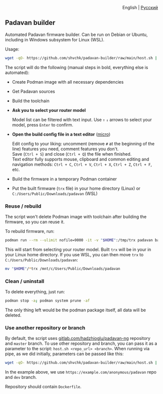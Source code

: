 <p align="right">English | <a href="README.ru.md">Русский</a></p>

## Padavan builder

Automated Padavan firmware builder. Can be run on Debian or Ubuntu, including in Windows subsystem for Linux (WSL).

Usage:

```sh
wget -qO- https://github.com/shvchk/padavan-builder/raw/main/host.sh | bash
```

The script will do the following (manual steps in bold, everything else is automated):

- Create Podman image with all necessary dependencies

- Get Padavan sources

- Build the toolchain

- **Ask you to select your router model**

  Model list can be filtered with text input. Use `↑` `↓` arrows to select your model, press `Enter` to confirm.

- **Open the build config file in a text editor** ([micro](https://micro-editor.github.io))

  Edit config to your liking: uncomment (remove `#` at the beginning of the line) features you need, comment features you don't.  
  Save (`Ctrl + S`) and close (`Ctrl + Q`) the file when finished.  
  Text editor fully supports mouse, clipboard and common editing and navigation methods: `Ctrl + C`, `Ctrl + V`, `Ctrl + X`, `Ctrl + Z`, `Ctrl + F`, etc.

- Build the firmware in a temporary Podman container

- Put the built firmware (`trx` file) in your home directory (Linux) or `C:/Users/Public/Downloads/padavan` (WSL)


### Reuse / rebuild

The script won't delete Podman image with toolchain after building the firmware, so you can reuse it.

To rebuild firmware, run:

```sh
podman run --rm --ulimit nofile=9000 -it -v "$HOME":/tmp/trx padavan bash /opt/container.sh
```

This will start from selecting your router model. Built `trx` will be in your in your Linux home directory. If you use WSL, you can then move `trx` to `C:/Users/Public/Downloads/padavan`:

```sh
mv "$HOME"/*trx /mnt/c/Users/Public/Downloads/padavan
```


### Clean / uninstall

To delete everything, just run:

```sh
podman stop -a; podman system prune -af
```

The only thing left would be the podman package itself, all data will be deleted.


### Use another repository or branch

By default, the script uses [gitlab.com/hadzhioglu/padavan-ng](https://gitlab.com/hadzhioglu/padavan-ng) repository and `master` branch. To use other repository and branch, you can pass it as a parameter to the script: `host.sh <repo_url> <branch>`. When running via pipe, as we did initially, parameters can be passed like this:

```sh
wget -qO- https://github.com/shvchk/padavan-builder/raw/main/host.sh | bash -s -- https://example.com/anonymous/padavan dev
```

In the example above, we use `https://example.com/anonymous/padavan` repo and `dev` branch.

Repository should contain `Dockerfile`.
